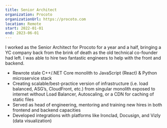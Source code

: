 ```yaml
---
title: Senior Architect
organization: Procoto
organizationUrl: https://procoto.com
location: Remote
start: 2022-01-01
end: 2023-06-01
---
```


I worked as the Senior Architect for Procoto for a year and a half, bringing a YC company back from the brink of death as the old technical co-founder had left. I was able to hire two fantastic engineers to help with the front and backend.

- Rewrote stale C++/.NET Core monolith to JavaScript (React) & Python microservice stack
- Creating scalable/best-practice version of infrastructure (i.e. load balanced, ASG’s, CloudFront, etc.) from singular monolith exposed to internet without Load Balancer, Autoscaling, or a CDN for caching of static files
- Served as head of engineering, mentoring and training new hires in both frontend and backend capacities
- Developed integrations with platforms like Ironclad, Docusign, and Vizly (data visualization)
